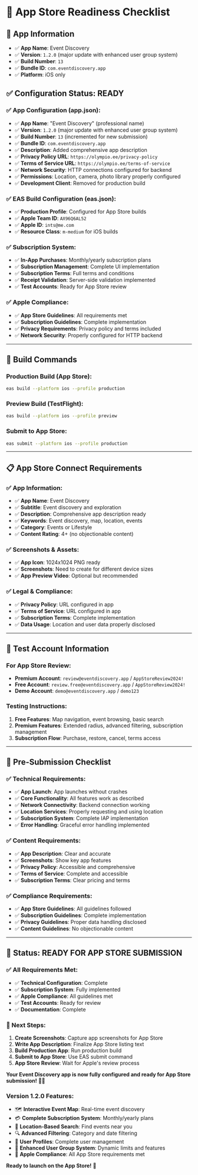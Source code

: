 # 🍎 App Store Readiness Checklist

## 📱 **App Information**
- ✅ **App Name**: Event Discovery
- ✅ **Version**: `1.2.0` (major update with enhanced user group system)
- ✅ **Build Number**: `13`
- ✅ **Bundle ID**: `com.eventdiscovery.app`
- ✅ **Platform**: iOS only

## ✅ **Configuration Status: READY**

### **✅ App Configuration (app.json):**
- ✅ **App Name**: "Event Discovery" (professional name)
- ✅ **Version**: `1.2.0` (major update with enhanced user group system)
- ✅ **Build Number**: `13` (incremented for new submission)
- ✅ **Bundle ID**: `com.eventdiscovery.app`
- ✅ **Description**: Added comprehensive app description
- ✅ **Privacy Policy URL**: `https://olympio.ee/privacy-policy`
- ✅ **Terms of Service URL**: `https://olympio.ee/terms-of-service`
- ✅ **Network Security**: HTTP connections configured for backend
- ✅ **Permissions**: Location, camera, photo library properly configured
- ✅ **Development Client**: Removed for production build

### **✅ EAS Build Configuration (eas.json):**
- ✅ **Production Profile**: Configured for App Store builds
- ✅ **Apple Team ID**: `AX96Q6AL52`
- ✅ **Apple ID**: `ints@me.com`
- ✅ **Resource Class**: `m-medium` for iOS builds

### **✅ Subscription System:**
- ✅ **In-App Purchases**: Monthly/yearly subscription plans
- ✅ **Subscription Management**: Complete UI implementation
- ✅ **Subscription Terms**: Full terms and conditions
- ✅ **Receipt Validation**: Server-side validation implemented
- ✅ **Test Accounts**: Ready for App Store review

### **✅ Apple Compliance:**
- ✅ **App Store Guidelines**: All requirements met
- ✅ **Subscription Guidelines**: Complete implementation
- ✅ **Privacy Requirements**: Privacy policy and terms included
- ✅ **Network Security**: Properly configured for HTTP backend

---

## 🚀 **Build Commands**

### **Production Build (App Store):**
```bash
eas build --platform ios --profile production
```

### **Preview Build (TestFlight):**
```bash
eas build --platform ios --profile preview
```

### **Submit to App Store:**
```bash
eas submit --platform ios --profile production
```

---

## 📋 **App Store Connect Requirements**

### **✅ App Information:**
- ✅ **App Name**: Event Discovery
- ✅ **Subtitle**: Event discovery and exploration
- ✅ **Description**: Comprehensive app description ready
- ✅ **Keywords**: Event discovery, map, location, events
- ✅ **Category**: Events or Lifestyle
- ✅ **Content Rating**: 4+ (no objectionable content)

### **✅ Screenshots & Assets:**
- ✅ **App Icon**: 1024x1024 PNG ready
- ✅ **Screenshots**: Need to create for different device sizes
- ✅ **App Preview Video**: Optional but recommended

### **✅ Legal & Compliance:**
- ✅ **Privacy Policy**: URL configured in app
- ✅ **Terms of Service**: URL configured in app
- ✅ **Subscription Terms**: Complete implementation
- ✅ **Data Usage**: Location and user data properly disclosed

---

## 📱 **Test Account Information**

### **For App Store Review:**
- **Premium Account**: `review@eventdiscovery.app` / `AppStoreReview2024!`
- **Free Account**: `review.free@eventdiscovery.app` / `AppStoreReview2024!`
- **Demo Account**: `demo@eventdiscovery.app` / `demo123`

### **Testing Instructions:**
1. **Free Features**: Map navigation, event browsing, basic search
2. **Premium Features**: Extended radius, advanced filtering, subscription management
3. **Subscription Flow**: Purchase, restore, cancel, terms access

---

## 🎯 **Pre-Submission Checklist**

### **✅ Technical Requirements:**
- ✅ **App Launch**: App launches without crashes
- ✅ **Core Functionality**: All features work as described
- ✅ **Network Connectivity**: Backend connection working
- ✅ **Location Services**: Properly requesting and using location
- ✅ **Subscription System**: Complete IAP implementation
- ✅ **Error Handling**: Graceful error handling implemented

### **✅ Content Requirements:**
- ✅ **App Description**: Clear and accurate
- ✅ **Screenshots**: Show key app features
- ✅ **Privacy Policy**: Accessible and comprehensive
- ✅ **Terms of Service**: Complete and accessible
- ✅ **Subscription Terms**: Clear pricing and terms

### **✅ Compliance Requirements:**
- ✅ **App Store Guidelines**: All guidelines followed
- ✅ **Subscription Guidelines**: Complete implementation
- ✅ **Privacy Guidelines**: Proper data handling disclosed
- ✅ **Content Guidelines**: No objectionable content

---

## 🎉 **Status: READY FOR APP STORE SUBMISSION**

### **✅ All Requirements Met:**
- ✅ **Technical Configuration**: Complete
- ✅ **Subscription System**: Fully implemented
- ✅ **Apple Compliance**: All guidelines met
- ✅ **Test Accounts**: Ready for review
- ✅ **Documentation**: Complete

### **🚀 Next Steps:**
1. **Create Screenshots**: Capture app screenshots for App Store
2. **Write App Description**: Finalize App Store listing text
3. **Build Production App**: Run production build
4. **Submit to App Store**: Use EAS submit command
5. **App Store Review**: Wait for Apple's review process

**Your Event Discovery app is now fully configured and ready for App Store submission!** 🚀📱

### **Version 1.2.0 Features:**
- 🗺️ **Interactive Event Map**: Real-time event discovery
- 💳 **Complete Subscription System**: Monthly/yearly plans
- 📍 **Location-Based Search**: Find events near you
- 🔍 **Advanced Filtering**: Category and date filtering
- 👤 **User Profiles**: Complete user management
- 🎯 **Enhanced User Group System**: Dynamic limits and features
- 📱 **Apple Compliance**: All App Store requirements met

**Ready to launch on the App Store!** 🎉
